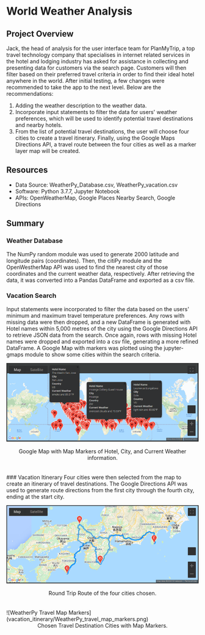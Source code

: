 # World Weather Analysis

## Project Overview
Jack, the head of analysis for the user interface team for PlanMyTrip, a top travel technology company that specialises in internet related services in the hotel and lodging industry has asked for assistance in collecting and presenting data for customers via the search page. Customers will then filter based on their preferred travel criteria in order to find their ideal hotel anywhere in the world. After initial testing, a few changes were recommended to take the app to the next level. Below are the recommendations:

1. Adding the weather description to the weather data.
2. Incorporate input statements to filter the data for users' weather preferences, which will be used to identify potential travel destinations and nearby hotels.
3. From the list of potential travel destinations, the user will choose four cities to create a travel itinerary. Finally, using the Google Maps Directions API, a travel route between the four cities as well as a marker layer map will be created.

## Resources
- Data Source: WeatherPy_Database.csv, WeatherPy_vacation.csv
- Software: Python 3.7.7, Jupyter Notebook
- APIs: OpenWeatherMap, Google Places Nearby Search, Google Directions

## Summary
### Weather Database
The NumPy random module was used to generate 2000 latitude and longitude pairs (coordinates). Then, the citiPy module and the OpenWestherMap API was used to find the nearest city of those coordinates and the current weather data, respectively. After retrieving the data, it was converted into a Pandas DataFrame and exported as a csv file.

### Vacation Search
Input statements were incorporated to filter the data based on the users' minimum and maximum travel temperature preferences. Any rows with missing data were then dropped, and a new DataFrame is generated with Hotel names within 5,000 metres of the city using the Google Directions API to retrieve JSON data from the search. Once again, rows with missing Hotel names were dropped and exported into a csv file, generating a more refined DataFrame. A Google Map with markers was plotted using the jupyter-gmaps module to show some cities within the search criteria.

![WeatherPy Vacation Map](vacation_search/WeatherPy_vacation_map.png)
<div align="center">Google Map with Map Markers of Hotel, City, and Current Weather information.</div>
<br>
<br>
### Vacation Itinerary
Four cities were then selected from the map to create an itinerary of travel destinations. The Google Directions API was used to generate route directions from the first city through the fourth city, ending at the start city.

![WeatherPy Travel Map](vacation_itinerary/WeatherPy_travel_map.png)
<div align="center">Round Trip Route of the four cities chosen.</div>
<br>
<br>
![WeatherPy Travel Map Markers](vacation_itinerary/WeatherPy_travel_map_markers.png)
<div align="center">Chosen Travel Destination Cities with Map Markers.</div>
